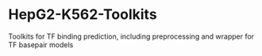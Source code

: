# HepG2-K562-Toolkits
Toolkits for TF binding prediction, including preprocessing and wrapper for TF basepair models

